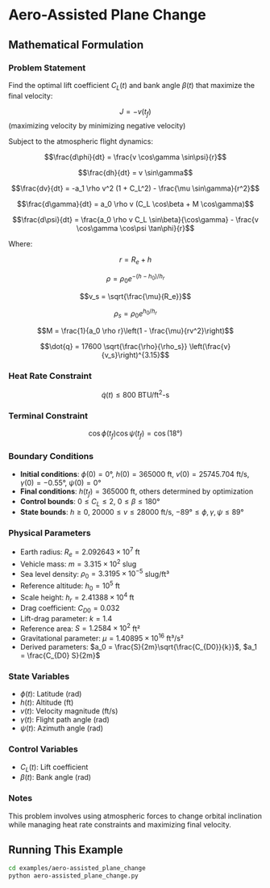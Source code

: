 # Aero-Assisted Plane Change

## Mathematical Formulation

### Problem Statement

Find the optimal lift coefficient $C_L(t)$ and bank angle $\beta(t)$ that maximize the final velocity:

$$J = -v(t_f)$$ (maximizing velocity by minimizing negative velocity)

Subject to the atmospheric flight dynamics:

$$\frac{d\phi}{dt} = \frac{v \cos\gamma \sin\psi}{r}$$

$$\frac{dh}{dt} = v \sin\gamma$$

$$\frac{dv}{dt} = -a_1 \rho v^2 (1 + C_L^2) - \frac{\mu \sin\gamma}{r^2}$$

$$\frac{d\gamma}{dt} = a_0 \rho v (C_L \cos\beta + M \cos\gamma)$$

$$\frac{d\psi}{dt} = \frac{a_0 \rho v C_L \sin\beta}{\cos\gamma} - \frac{v \cos\gamma \cos\psi \tan\phi}{r}$$

Where:

$$r = R_e + h$$

$$\rho = \rho_0 e^{-(h-h_0)/h_r}$$

$$v_s = \sqrt{\frac{\mu}{R_e}}$$

$$\rho_s = \rho_0 e^{h_0/h_r}$$

$$M = \frac{1}{a_0 \rho r}\left(1 - \frac{\mu}{rv^2}\right)$$

$$\dot{q} = 17600 \sqrt{\frac{\rho}{\rho_s}} \left(\frac{v}{v_s}\right)^{3.15}$$

### Heat Rate Constraint

$$\dot{q}(t) \leq 800 \text{ BTU/ft}^2\text{-s}$$

### Terminal Constraint

$$\cos\phi(t_f) \cos\psi(t_f) = \cos(18°)$$

### Boundary Conditions

- **Initial conditions**: $\phi(0) = 0°$, $h(0) = 365000$ ft, $v(0) = 25745.704$ ft/s, $\gamma(0) = -0.55°$, $\psi(0) = 0°$
- **Final conditions**: $h(t_f) = 365000$ ft, others determined by optimization
- **Control bounds**: $0 \leq C_L \leq 2$, $0 \leq \beta \leq 180°$
- **State bounds**: $h \geq 0$, $20000 \leq v \leq 28000$ ft/s, $-89° \leq \phi, \gamma, \psi \leq 89°$

### Physical Parameters

- Earth radius: $R_e = 2.092643 \times 10^7$ ft
- Vehicle mass: $m = 3.315 \times 10^2$ slug
- Sea level density: $\rho_0 = 3.3195 \times 10^{-5}$ slug/ft³
- Reference altitude: $h_0 = 10^5$ ft
- Scale height: $h_r = 2.41388 \times 10^4$ ft
- Drag coefficient: $C_{D0} = 0.032$
- Lift-drag parameter: $k = 1.4$
- Reference area: $S = 1.2584 \times 10^2$ ft²
- Gravitational parameter: $\mu = 1.40895 \times 10^{16}$ ft³/s²
- Derived parameters: $a_0 = \frac{S}{2m}\sqrt{\frac{C_{D0}}{k}}$, $a_1 = \frac{C_{D0} S}{2m}$

### State Variables

- $\phi(t)$: Latitude (rad)
- $h(t)$: Altitude (ft)
- $v(t)$: Velocity magnitude (ft/s)
- $\gamma(t)$: Flight path angle (rad)
- $\psi(t)$: Azimuth angle (rad)

### Control Variables

- $C_L(t)$: Lift coefficient
- $\beta(t)$: Bank angle (rad)

### Notes

This problem involves using atmospheric forces to change orbital inclination while managing heat rate constraints and maximizing final velocity.

## Running This Example

```bash
cd examples/aero-assisted_plane_change
python aero-assisted_plane_change.py
```
